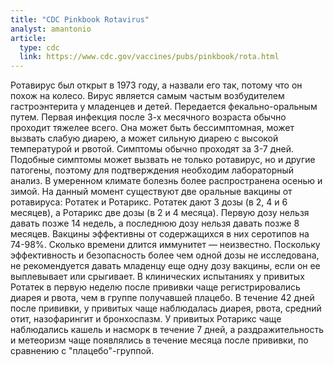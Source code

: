 ```yaml
---
title: "CDC Pinkbook Rotavirus"
analyst: amantonio
article:
  type: cdc
  link: https://www.cdc.gov/vaccines/pubs/pinkbook/rota.html
---
```


Ротавирус был открыт в 1973 году, а назвали его так, потому что он похож на колесо. Вирус является самым частым возбудителем гастроэнтерита у младенцев и детей. Передается фекально-оральным путем.
Первая инфекция после 3-х месячного возраста обычно проходит тяжелее всего. Она может быть бессимптомная, может вызвать слабую диарею, а может сильную диарею с высокой температурой и рвотой. Симптомы обычно проходят за 3-7 дней. Подобные симптомы может вызвать не только ротавирус, но и другие патогены, поэтому для подтверждения необходим лабораторный анализ.
В умеренном климате болезнь более распространена осенью и зимой.
На данный момент существуют две оральные вакцины от ротавируса: Ротатек и Ротарикс. Ротатек дают 3 дозы (в 2, 4 и 6 месяцев), а Ротарикс две дозы (в 2 и 4 месяца). Первую дозу нельзя давать позже 14 недель, а последнюю дозу нельзя давать позже 8 месяцев.
Вакцины эффективны от содержащихся в них серотипов на 74-98%. Сколько времени длится иммунитет — неизвестно.
Поскольку эффективность и безопасность более чем одной дозы не исследована, не рекомендуется давать младенцу еще одну дозу вакцины, если он ее выплевывает или срыгивает.
В клинических испытаниях у привитых Ротатек в первую неделю после прививки чаще регистрировались диарея и рвота, чем в группе получавшей плацебо. В течение 42 дней после прививки, у привитых чаще наблюдалась диарея, рвота, средний отит, назофарингит и бронхоспазм.
У привитых Ротарикс чаще наблюдались кашель и насморк в течение 7 дней, а раздражительность и метеоризм чаще появлялись в течение месяца после прививки, по сравнению с "плацебо"-группой.

